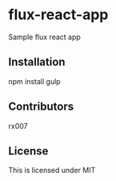 # flux-react-app
Sample flux react app

## Installation

npm install
gulp

## Contributors

rx007

## License

This is licensed under MIT